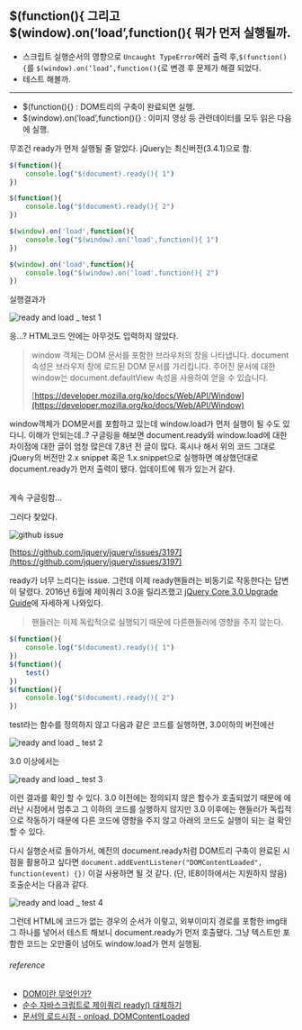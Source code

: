 ## $(function(){ 그리고 $(window).on(‘load’,function(){ 뭐가 먼저 실행될까.

* 스크립트 실행순서의 영향으로 `Uncaught TypeError`에러 출력 후,`$(function(){`를 `$(window).on(‘load’,function(){`로 변경 후 문제가 해결 되었다.
* 테스트 해볼까.

---

* $(function(){} : DOM트리의 구축이 완료되면 실행.
* $(window).on(‘load’,function(){} : 이미지 영상 등 관련데이터를 모두 읽은 다음에 실행.

무조건 ready가 먼저 실행될 줄 알았다. jQuery는 최신버전(3.4.1)으로 함. 

```javascript
$(function(){
    console.log("$(document).ready(){ 1")
})

$(function(){
    console.log("$(document).ready(){ 2")
})

$(window).on('load',function(){
    console.log("$(window).on('load',function(){ 1")
})

$(window).on('load',function(){
    console.log("$(window).on('load',function(){ 2")
})
```

실행결과가

![ready and load _ test 1](https://i.imgur.com/PpU88QP.png)

응…?
HTML코드 안에는 아무것도 입력하지 않았다. 

> window 객체는 DOM 문서를 포함한 브라우처의 창을 나타냅니다. document 속성은 브라우저 창에 로드된 DOM 문서를 가리킵니다. 
> 주어진 문서에 대한 window는 document.defaultView 속성을 사용하여 얻을 수 있습니다.
>
> [https://developer.mozilla.org/ko/docs/Web/API/Window](https://developer.mozilla.org/ko/docs/Web/API/Window)

window객체가 DOM문서를 포함하고 있는데 window.load가 먼저 실행이 될 수도 있다니. 이해가 안되는데..? 
구글링을 해보면 document.ready와 window.load에 대한 차이점에 대한 글이 엄청 많은데 7,8년 전 글이 많다. 
혹시나 해서 위의 코드 그대로 jQuery의 버전만 2.x snippet 혹은 1.x.snippet으로 실행하면 
예상했던대로 document.ready가 먼저 출력이 됐다. 업데이트에 뭐가 있는거 같다. 

\
계속 구글링함…

그러다 찾았다.

![github issue](https://i.imgur.com/e1i9eBA.png)

[https://github.com/jquery/jquery/issues/3197](https://github.com/jquery/jquery/issues/3197)

ready가 너무 느리다는 issue. 그런데 이제 ready핸들러는 비동기로 작동한다는 답변이 달렸다. 
2016년 6월에 제이쿼리 3.0을 릴리즈했고 [jQuery Core 3.0 Upgrade Guide](https://jquery.com/upgrade-guide/3.0/#breaking-change-document-ready-handlers-are-now-asynchronous)에 자세하게 나와있다.

> 핸들러는 이제 독립적으로 실행되기 때문에 다른핸들러에 영향을 주지 않는다.

```javascript
$(function(){
    console.log("$(document).ready(){ 1")
})
$(function(){
    test()
})
$(function(){
    console.log("$(document).ready(){ 2")
})
```

test라는 함수를 정의하지 않고 다음과 같은 코드를 실행하면, 3.0이하의 버전에선

![ready and load _ test 2](https://i.imgur.com/Eryr7CI.png)


3.0 이상에서는


![ready and load _ test 3](https://i.imgur.com/aVqK0kU.png)


이런 결과를 확인 할 수 있다. 
3.0 이전에는 정의되지 않은 함수가 호출되었기 때문에 에러난 시점에서 멈추고 그 이하의 코드를 실행하지 않지만 
3.0 이후에는 핸들러가 독립적으로 작동하기 때문에 다른 코드에 영향을 주지 않고 아래의 코드도 실행이 되는 걸 확인할 수 있다.


다시 실행순서로 돌아가서, 예전의 document.ready처럼 DOM트리 구축이 완료된 시점을 활용하고 싶다면
`document.addEventListener("DOMContentLoaded", function(event) {})` 이걸 사용하면 될 것 같다. (단, IE8이하에서는 지원하지 않음)
호출순서는 다음과 같다. 


![ready and load _ test 4](https://i.imgur.com/Ab4LU6n.png)


그런데 HTML에 코드가 없는 경우의 순서가 이렇고, 외부이미지 경로를 포함한 img태그 하나를 넣어서 테스트 해보니 
document.ready가 먼저 호출됐다. 그냥 텍스트만 포함한 코드는 오만줄이 넘어도 window.load가 먼저 실행됨. 


###### reference
* [DOM이란 무엇인가?](https://velog.io/@godori/DOM%EC%9D%B4%EB%9E%80-%EB%AC%B4%EC%97%87%EC%9D%B8%EA%B0%80)
* [순수 자바스크립트로 제이쿼리 ready() 대체하기](https://github.com/codepink/codepink.github.com/wiki/%EC%88%9C%EC%88%98-%EC%9E%90%EB%B0%94%EC%8A%A4%ED%81%AC%EB%A6%BD%ED%8A%B8%EB%A1%9C-%EC%A0%9C%EC%9D%B4%EC%BF%BC%EB%A6%AC-ready()-%EB%8C%80%EC%B2%B4%ED%95%98%EA%B8%B0)
* [문서의 로드시점 - onload, DOMContentLoaded](https://webdir.tistory.com/515)

